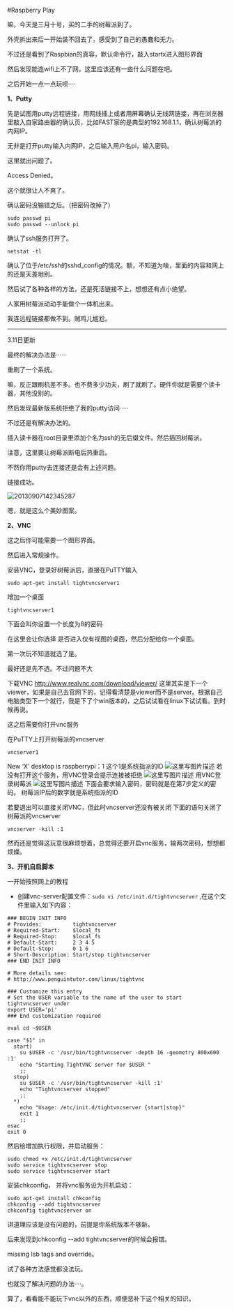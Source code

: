 #Raspberry Play

嘛，今天是三月十号，买的二手的树莓派到了。

外壳拆出来后一开始装不回去了，感受到了自己的愚蠢和无力。

不过还是看到了Raspbian的真容，默认命令行，敲入startx进入图形界面

然后发现能连wifi上不了网，这里应该还有一些什么问题在吧。

之后开始一点一点玩呗····



**1、Putty**

先是试图用putty远程链接，用网线插上或者用屏幕确认无线网链接，再在浏览器里敲入自家路由器的确认页，比如FAST家的是典型的192.168.1.1，确认树莓派的内网IP。

无非是打开putty输入内网IP，之后输入用户名pi，输入密码。

这里就出问题了。

Access Denied。

这个就很让人不爽了。

确认密码没输错之后。（把密码改掉了）

```
sudo passwd pi
sudo passwd --unlock pi
```

确认了ssh服务打开了。

```
netstat -tl
```

确认了位于/etc/ssh的sshd_config的情况。额，不知道为啥，里面的内容和网上的还是天差地别。

然后试了各种各样的方法，还是死活链接不上，想想还有点小绝望。

人家用树莓派动动手能做个一体机出来。

我连远程链接都做不到。贼鸡儿尴尬。

****

3.11日更新

最终的解决办法是······

重刷了一个系统。

嘛，反正跟刷机差不多。也不费多少功夫，刷了就刷了。硬件你就是需要个读卡器，其他没别的。

然后发现最新版系统拒绝了我的putty访问·····

不过还是有解决办法的。

插入读卡器在root目录里添加个名为ssh的无后缀文件。然后插回树莓派。

注意，这里要让树莓派断电后热重启。

不然你用putty去连接还是会有上述问题。

链接成功。

![20130907142345287](http://shumeipai.nxez.com/wp-content/uploads/2013/09/20130907142345287.png)

嗯，就是这么个美妙图案。

**2、VNC**

这之后你可能需要一个图形界面。

然后进入常规操作。

安装VNC，登录好树莓派后，直接在PuTTY输入

```
sudo apt-get install tightvncserver1
```

增加一个桌面

```
tightvncserver1
```

下面会叫你设置一个长度为8的密码 

在这里会让你选择 是否进入仅有视图的桌面，然后分配给你一个桌面。

第一次玩不知道就选了是。

最好还是先不选。不过问题不大

下载VNC 
<http://www.realvnc.com/download/viewer/> 
这里其实是下一个viewer，如果是自己去官网下的，记得看清楚是viewer而不是server。根据自己电脑类型下一个就行，我是下了个win版本的，之后试试看在linux下试试看。到时候再说。

这之后需要你打开vnc服务

在PuTTY上打开树莓派的vncserver

```
vncserver1
```

New ‘X’ desktop is raspberrypi：1 
这个1是系统指派的ID 
![这里写图片描述](http://img.blog.csdn.net/20151122212013210) 
若没有打开这个服务，用VNC登录会提示连接被拒绝 
![这里写图片描述](http://img.blog.csdn.net/20151122211515847) 
用VNC登录树莓派 
![这里写图片描述](http://img.blog.csdn.net/20151122211053933) 
下面会要求输入密码，密码就是在第7步定义的密码。 
树莓派IP后的数字就是系统指派的ID 

若要退出可以直接关闭VNC，但此时vncserver还没有被关闭 
下面的语句关闭了树莓派的vncserver

```
vncserver -kill :1
```

然而还是觉得这玩意很麻烦想着，总觉得还要开启vnc服务，输两次密码，想想都烦燥。

**3、开机自启脚本**

一开始按照网上的教程

- 创建vnc-server配置文件：`sudo vi /etc/init.d/tightvncserver` ,在这个文件里输入如下内容：

```
### BEGIN INIT INFO
# Provides:          tightvncserver
# Required-Start:    $local_fs
# Required-Stop:     $local_fs
# Default-Start:     2 3 4 5
# Default-Stop:      0 1 6
# Short-Description: Start/stop tightvncserver
### END INIT INFO

# More details see:
# http://www.penguintutor.com/linux/tightvnc

### Customize this entry
# Set the USER variable to the name of the user to start tightvncserver under
export USER='pi'
### End customization required

eval cd ~$USER

case "$1" in
  start)
    su $USER -c '/usr/bin/tightvncserver -depth 16 -geometry 800x600 :1'
    echo "Starting TightVNC server for $USER "
    ;;
  stop)
    su $USER -c '/usr/bin/tightvncserver -kill :1'
    echo "Tightvncserver stopped"
    ;;
  *)
    echo "Usage: /etc/init.d/tightvncserver {start|stop}"
    exit 1
    ;;
esac
exit 0
```

然后给增加执行权限，并启动服务：

```
sudo chmod +x /etc/init.d/tightvncserver
sudo service tightvncserver stop
sudo service tightvncserver start
```

安装chkconfig， 并将vnc服务设为开机启动：

```
sudo apt-get install chkconfig
chkconfig --add tightvncserver
chkconfig tightvncserver on
```

讲道理应该是没有问题的，前提是你系统版本不够新。

后来发现到chkconfig --add tightvncserver的时候会报错。

missing lsb tags and override。

试了各种方法感觉都没法玩。

也就没了解决问题的办法····。

算了，看看能不能玩下vnc以外的东西，顺便恶补下这个相关的知识。
